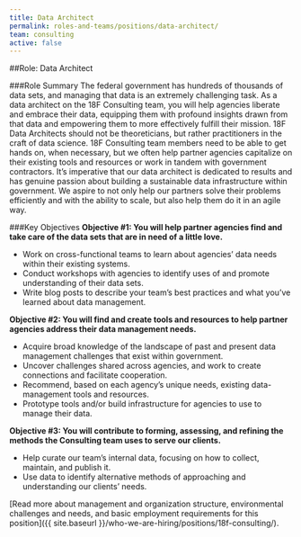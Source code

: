 ```yaml
---
title: Data Architect
permalink: roles-and-teams/positions/data-architect/
team: consulting
active: false
---
```


##Role: Data Architect

###Role Summary
The federal government has hundreds of thousands of data sets, and managing that data is an extremely challenging task. As a data architect on the 18F Consulting team, you will help agencies liberate and embrace their data, equipping them with profound insights drawn from that data and empowering them to more effectively fulfill their mission. 18F Data Architects should not be theoreticians, but rather practitioners in the craft of data science. 18F Consulting team members need to be able to get hands on, when necessary, but we often help partner agencies capitalize on their existing tools and resources or work in tandem with government contractors. It’s imperative that our data architect is dedicated to results and has genuine passion about building a sustainable data infrastructure within government. We aspire to not only help our partners solve their problems efficiently and with the ability to scale, but also help them do it in an agile way. 

###Key Objectives
**Objective #1: You will help partner agencies find and take care of the data sets that are in need of a little love.**

- Work on cross-functional teams to learn about agencies’ data needs within their existing systems.
- Conduct workshops with agencies to identify uses of and promote understanding of their data sets.  
- Write blog posts to describe your team’s best practices and what you’ve learned about data management. 

**Objective #2: You will find and create tools and resources to help partner agencies address their data management needs.** 

- Acquire broad knowledge of the landscape of past and present data management challenges that exist within government. 
- Uncover challenges shared across agencies, and work to create connections and facilitate cooperation.
- Recommend, based on each agency’s unique needs, existing data-management tools and resources. 
- Prototype tools and/or build infrastructure for agencies to use to manage their data.
  
**Objective #3: You will contribute to forming, assessing, and refining the methods the Consulting team uses to serve our clients.**

- Help curate our team’s internal data, focusing on how to collect, maintain, and publish it. 
- Use data to identify alternative methods of approaching and understanding our clients’ needs.

[Read more about management and organization structure, environmental challenges and needs, and basic employment requirements for this position]({{ site.baseurl }}/who-we-are-hiring/positions/18f-consulting/).
